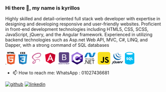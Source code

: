 ### Hi there 👋, my name is kyrillos
Highly skilled and detail-oriented full stack web developer with expertise in designing and developing responsive and user-friendly websites. Proficient in front-end development technologies including HTML5, CSS, SCSS, JavaScript, jQuery, and the Angular framework. Experienced in utilizing backend technologies such as Asp.net Web API, MVC, C#, LINQ, and Dapper, with a strong command of SQL databases

.<img src='https://github.com/Kyrillousafandy/Kyrillousafandy/blob/master/html-5.svg' alt='html' height='40'>
<img src='https://github.com/Kyrillousafandy/Kyrillousafandy/blob/master/css3.svg' alt='css' height='40'>
<img src='https://github.com/Kyrillousafandy/Kyrillousafandy/blob/master/scss.svg' alt='scss' height='40'>
<img src='https://github.com/Kyrillousafandy/Kyrillousafandy/blob/master/-angular.svg' alt='Angular' height='40'>
<img src='https://github.com/Kyrillousafandy/Kyrillousafandy/blob/master/bootstrap.svg' alt='Bootstrap' height='40'>
<img src='https://github.com/Kyrillousafandy/Kyrillousafandy/blob/master/c-sharp-c.svg' alt='' height='40'>
<img src='https://github.com/Kyrillousafandy/Kyrillousafandy/blob/master/dot-net.svg' alt='' height='40'>
<img src='https://github.com/Kyrillousafandy/Kyrillousafandy/blob/master/javascript.svg' alt='' height='40'>
<img src='https://github.com/Kyrillousafandy/Kyrillousafandy/blob/master/jquery.svg' alt='' height='40'>
<img src='https://github.com/Kyrillousafandy/Kyrillousafandy/blob/master/sql-database-generic.svg' alt='' height='40'>


- 📫 How to reach me: WhatsApp : 01027436681 


[<img src='https://cdn.jsdelivr.net/npm/simple-icons@3.0.1/icons/github.svg' alt='github' height='40'>](https://github.com/https://github.com/Kyrillousafandy)  [<img src='https://cdn.jsdelivr.net/npm/simple-icons@3.0.1/icons/linkedin.svg' alt='linkedin' height='40'>](https://www.linkedin.com/in/https://www.linkedin.com/in/kyrillos-maurice//)  



